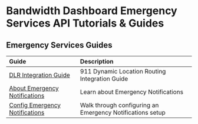 # Bandwidth Dashboard Emergency Services API Tutorials & Guides

## Emergency Services Guides

| Guide                                                               | Description                                               |
|:--------------------------------------------------------------------|:----------------------------------------------------------|
| [DLR Integration Guide](./911DlrGuide.md)                           | 911 Dynamic Location Routing Integration Guide            |
| [About Emergency Notifications](./emergencyNotifications.md)        | Learn about Emergency Notifications                       |
| [Config Emergency Notifications](./configEmergencyNotifications.md) | Walk through configuring an Emergency Notifications setup |
